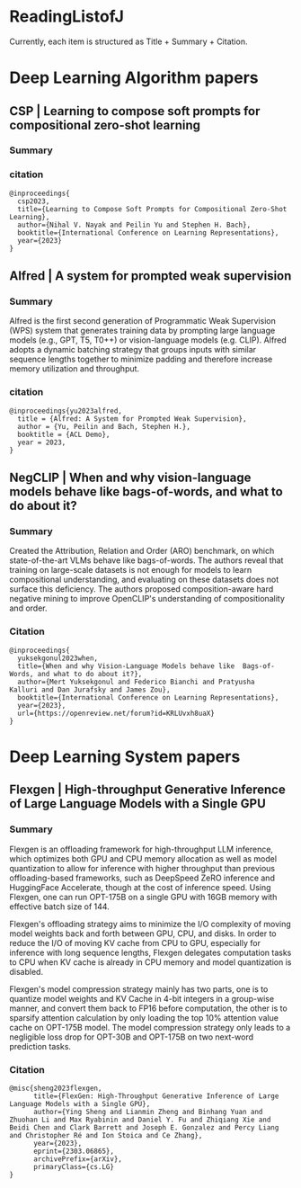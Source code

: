 # ReadingListofJ

Currently, each item is structured as Title + Summary + Citation. 
# Deep Learning Algorithm papers

## CSP | Learning to compose soft prompts for compositional zero-shot learning

### Summary

### citation
```
@inproceedings{
  csp2023,
  title={Learning to Compose Soft Prompts for Compositional Zero-Shot Learning},
  author={Nihal V. Nayak and Peilin Yu and Stephen H. Bach},
  booktitle={International Conference on Learning Representations},
  year={2023}
}
```

## Alfred | A system for prompted weak supervision

### Summary
Alfred is the first second generation of Programmatic Weak Supervision (WPS) system that generates training data by prompting large language models (e.g., GPT, T5, T0++) or vision-language models (e.g. CLIP). Alfred adopts a dynamic batching strategy that groups inputs with similar sequence lengths together to minimize padding and therefore increase memory utilization and throughput.

### citation
```
@inproceedings{yu2023alfred,
  title = {Alfred: A System for Prompted Weak Supervision},
  author = {Yu, Peilin and Bach, Stephen H.}, 
  booktitle = {ACL Demo}, 
  year = 2023, 
}
```

## NegCLIP | When and why vision-language models behave like bags-of-words, and what to do about it?

### Summary
Created the Attribution, Relation and Order (ARO) benchmark, on which state-of-the-art VLMs behave like bags-of-words. The authors reveal that training on large-scale datasets is not enough for models to learn compositional understanding, and evaluating on these datasets does not surface this deficiency. The authors proposed composition-aware hard negative mining to improve OpenCLIP's understanding of compositionality and order.

### Citation
```
@inproceedings{
  yuksekgonul2023when,
  title={When and why Vision-Language Models behave like  Bags-of-Words, and what to do about it?},
  author={Mert Yuksekgonul and Federico Bianchi and Pratyusha   Kalluri and Dan Jurafsky and James Zou},
  booktitle={International Conference on Learning Representations},
  year={2023},
  url={https://openreview.net/forum?id=KRLUvxh8uaX}
}
```

# Deep Learning System papers

## Flexgen | High-throughput Generative Inference of Large Language Models with a Single GPU

### Summary
Flexgen is an offloading framework for high-throughput LLM inference, which optimizes both GPU and CPU memory allocation as well as model quantization to allow for inference with higher throughput than previous offloading-based frameworks, such as DeepSpeed ZeRO inference and HuggingFace Accelerate, though at the cost of inference speed. Using Flexgen, one can run OPT-175B on a single GPU with 16GB memory with effective batch size of 144.

Flexgen's offloading strategy aims to minimize the I/O complexity of moving model weights back and forth between GPU, CPU, and disks. In order to reduce the I/O of moving KV cache from CPU to GPU, especially for inference with long sequence lengths, Flexgen delegates computation tasks to CPU when KV cache is already in CPU memory and model quantization is disabled. 

Flexgen's model compression strategy mainly has two parts, one is to quantize model weights and KV Cache in 4-bit integers in a group-wise manner, and convert them back to FP16 before computation, the other is to sparsify attention calculation by only loading the top 10% attention value cache on OPT-175B model. The model compression strategy only leads to a negligible loss drop for OPT-30B and OPT-175B on two next-word prediction tasks.

### Citation
```
@misc{sheng2023flexgen,
      title={FlexGen: High-Throughput Generative Inference of Large Language Models with a Single GPU}, 
      author={Ying Sheng and Lianmin Zheng and Binhang Yuan and Zhuohan Li and Max Ryabinin and Daniel Y. Fu and Zhiqiang Xie and Beidi Chen and Clark Barrett and Joseph E. Gonzalez and Percy Liang and Christopher Ré and Ion Stoica and Ce Zhang},
      year={2023},
      eprint={2303.06865},
      archivePrefix={arXiv},
      primaryClass={cs.LG}
}
```
